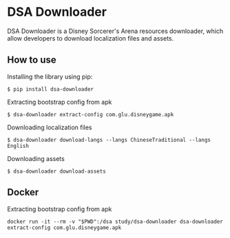 # DSA Downloader

DSA Downloader is a Disney Sorcerer's Arena resources downloader, 
which allow developers to download localization files and assets.

## How to use
Installing the library using pip:

```
$ pip install dsa-downloader
```

Extracting bootstrap config from apk

```
$ dsa-downloader extract-config com.glu.disneygame.apk
```

Downloading localization files

```
$ dsa-downloader download-langs --langs ChineseTraditional --langs English
```

Downloading assets

```
$ dsa-downloader download-assets
```

## Docker

Extracting bootstrap config from apk

```
docker run -it --rm -v "$PWD":/dsa study/dsa-downloader dsa-downloader extract-config com.glu.disneygame.apk
```